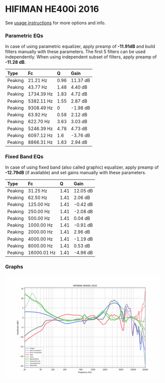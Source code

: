 # HIFIMAN HE400i 2016
See [usage instructions](https://github.com/jaakkopasanen/AutoEq#usage) for more options and info.

### Parametric EQs
In case of using parametric equalizer, apply preamp of **-11.91dB** and build filters manually
with these parameters. The first 5 filters can be used independently.
When using independent subset of filters, apply preamp of **-11.28 dB**.

| Type    | Fc         |    Q | Gain     |
|:--------|:-----------|:-----|:---------|
| Peaking | 21.21 Hz   | 0.96 | 11.37 dB |
| Peaking | 43.77 Hz   | 1.48 | 4.40 dB  |
| Peaking | 1734.39 Hz | 1.83 | 4.72 dB  |
| Peaking | 5382.11 Hz | 1.55 | 2.87 dB  |
| Peaking | 9308.49 Hz | 0    | -1.98 dB |
| Peaking | 63.92 Hz   | 0.58 | 2.12 dB  |
| Peaking | 622.70 Hz  | 3.63 | 3.03 dB  |
| Peaking | 5246.39 Hz | 4.78 | 4.73 dB  |
| Peaking | 6097.12 Hz | 1.6  | -3.76 dB |
| Peaking | 8866.31 Hz | 1.63 | 2.94 dB  |

### Fixed Band EQs
In case of using fixed band (also called graphic) equalizer, apply preamp of **-12.79dB**
(if available) and set gains manually with these parameters.

| Type    | Fc          |    Q | Gain     |
|:--------|:------------|:-----|:---------|
| Peaking | 31.25 Hz    | 1.41 | 12.05 dB |
| Peaking | 62.50 Hz    | 1.41 | 2.06 dB  |
| Peaking | 125.00 Hz   | 1.41 | -0.42 dB |
| Peaking | 250.00 Hz   | 1.41 | -2.08 dB |
| Peaking | 500.00 Hz   | 1.41 | 0.04 dB  |
| Peaking | 1000.00 Hz  | 1.41 | -0.91 dB |
| Peaking | 2000.00 Hz  | 1.41 | 2.96 dB  |
| Peaking | 4000.00 Hz  | 1.41 | -1.19 dB |
| Peaking | 8000.00 Hz  | 1.41 | 0.53 dB  |
| Peaking | 16000.01 Hz | 1.41 | -4.96 dB |

### Graphs
![](./HIFIMAN%20HE400i%202016.png)
